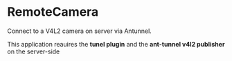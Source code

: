 # RemoteCamera

Connect to a V4L2 camera on server via Antunnel.

This application reauires the **tunel plugin** and the **ant-tunnel v4l2 publisher**
on the server-side